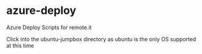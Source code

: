 # azure-deploy
Azure Deploy Scripts for remote.it

Click into the ubuntu-jumpbox directory as ubuntu is the only OS supported at this time 
